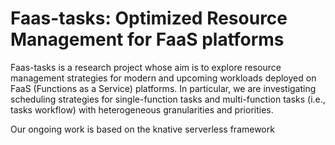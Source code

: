 # Faas-tasks: Optimized Resource Management for FaaS platforms

Faas-tasks is a research project whose aim is to explore resource management strategies for modern and upcoming workloads deployed on FaaS (Functions as a Service) platforms.
In particular, we are investigating scheduling strategies for single-function tasks and multi-function tasks (i.e., tasks workflow) with heterogeneous granularities and priorities.

Our ongoing work is based on the knative serverless framework
